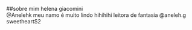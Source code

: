 ##sobre mim
 helena giacomini             
              @Anelehk
meu namo é muito lindo hihihihi
leitora de fantasia
@aneleh.g
                           sweetheartS2
